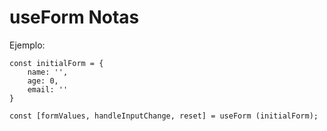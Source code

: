 # useForm Notas

Ejemplo:

```
const initialForm = {
    name: '',
    age: 0,
    email: ''
}

const [formValues, handleInputChange, reset] = useForm (initialForm);
```